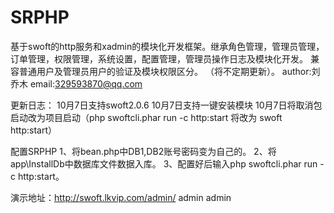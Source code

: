 # SRPHP
基于swoft的http服务和xadmin的模块化开发框架。继承角色管理，管理员管理，订单管理，权限管理，系统设置，配置管理，管理员操作日志及模块化开发。
兼容普通用户及管理员用户的验证及模块权限区分。
（将不定期更新）。
author:刘乔木 
email:329593870@qq.com

更新日志：
10月7日支持swoft2.0.6
10月7日支持一键安装模块
10月7日将取消包启动改为项目启动（php swoftcli.phar run -c http:start 将改为 swoft http:start）

配置SRPHP
1、将bean.php中DB1,DB2账号密码变为自己的。
2、将app\InstallDb中数据库文件数据入库。
3、配置好后输入php swoftcli.phar run -c http:start。

演示地址：http://swoft.lkvip.com/admin/  admin admin
